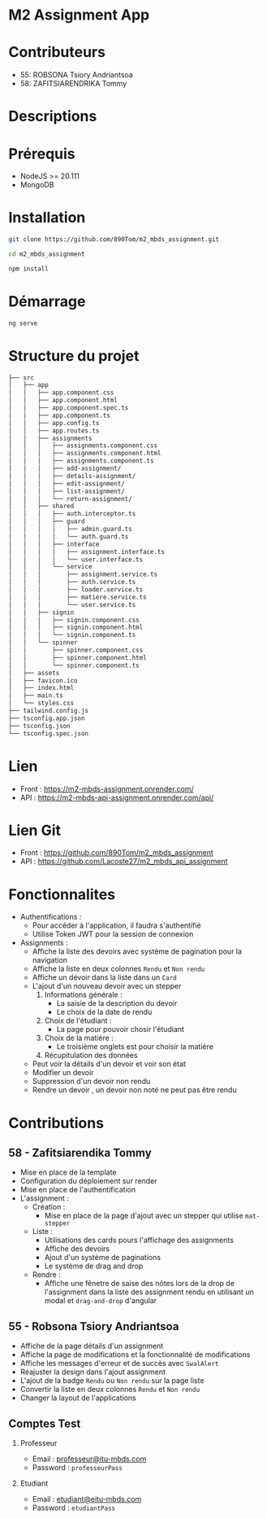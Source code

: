 # M2 Assignment App

# Contributeurs
- 55: ROBSONA Tsiory Andriantsoa
- 58: ZAFITSIARENDRIKA Tommy

# Descriptions


# Prérequis

- NodeJS >= 20.111
- MongoDB

# Installation

```bash 
git clone https://github.com/890Tom/m2_mbds_assignment.git
```

```bash 
cd m2_mbds_assignment
```

```bash 
npm install
```

# Démarrage

```bash
ng serve
```

# Structure du projet 
```bash
├── src
│   ├── app
│   │   ├── app.component.css
│   │   ├── app.component.html
│   │   ├── app.component.spec.ts
│   │   ├── app.component.ts
│   │   ├── app.config.ts
│   │   ├── app.routes.ts
│   │   ├── assignments
│   │   │   ├── assignments.component.css
│   │   │   ├── assignments.component.html
│   │   │   ├── assignments.component.ts
│   │   │   ├── add-assignment/
│   │   │   ├── details-assignment/
│   │   │   ├── edit-assignment/
│   │   │   ├── list-assignment/
│   │   │   └── return-assignment/
│   │   ├── shared
│   │   │   ├── auth.interceptor.ts
│   │   │   ├── guard
│   │   │   │   ├── admin.guard.ts
│   │   │   │   └── auth.guard.ts
│   │   │   ├── interface
│   │   │   │   ├── assignment.interface.ts
│   │   │   │   └── user.interface.ts
│   │   │   └── service
│   │   │       ├── assignment.service.ts
│   │   │       ├── auth.service.ts
│   │   │       ├── loader.service.ts
│   │   │       ├── matiere.service.ts
│   │   │       └── user.service.ts
│   │   ├── signin
│   │   │   ├── signin.component.css
│   │   │   ├── signin.component.html
│   │   │   └── signin.component.ts
│   │   └── spinner
│   │       ├── spinner.component.css
│   │       ├── spinner.component.html
│   │       └── spinner.component.ts
│   ├── assets
│   ├── favicon.ico
│   ├── index.html
│   ├── main.ts
│   └── styles.css
├── tailwind.config.js
├── tsconfig.app.json
├── tsconfig.json
└── tsconfig.spec.json

```

# Lien
- Front : https://m2-mbds-assignment.onrender.com/
- API : https://m2-mbds-api-assignment.onrender.com/api/

# Lien Git
- Front : https://github.com/890Tom/m2_mbds_assignment
- API : https://github.com/Lacoste27/m2_mbds_api_assignment

# Fonctionnalites
- Authentifications :
    - Pour accéder à l'application, il faudra s'authentifié
    - Utilise Token JWT pour la session de connexion
- Assignments : 
    - Affiche la liste des devoirs avec système de pagination pour la navigation
    - Affiche la liste en deux colonnes `Rendu` et `Non rendu`
    - Affiche un dévoir dans la liste dans un `Card`
    - L'ajout d'un nouveau devoir avec un stepper
        1. Informations générale :
            - La saisie de la description du devoir
            - Le choix de la date de rendu
        2. Choix de l'étudiant :
            - La page pour pouvoir chosir l'étudiant
        3. Choix de la matière :
            - Le troisième onglets est pour choisir la matière
        4. Récupitulation des données
    - Peut voir la détails d'un devoir et voir son état
    - Modifier un devoir
    - Suppression d'un devoir non rendu
    - Rendre un devoir , un devoir non noté ne peut pas être rendu

# Contributions

## 58 - Zafitsiarendika Tommy
- Mise en place de la template
- Configuration du déploiement sur render
- Mise en place de l'authentification
- L'assignment :
    - Création :
        - Mise en place de la page d'ajout avec un stepper qui utilise `mat-stepper`
    - Liste :
        - Utilisations des cards pours l'affichage des assignments
        - Affiche des devoirs 
        - Ajout d'un système de paginations
        - Le système de drag and drop
    - Rendre : 
        - Affiche une fênetre de saise des nôtes lors de la drop de l'assignment dans la liste des assignment rendu en utilisant un modal et `drag-and-drop` d'angular

## 55 - Robsona Tsiory Andriantsoa
- Affiche de la page détails d'un assignment
- Affiche la page de modifications et la fonctionnalité de modifications
- Affiche les messages d'erreur et de succès avec `SwalAlert`
- Réajuster la design dans l'ajout assignment
- L'ajout de la badge `Rendu` ou `Non rendu` sur la page liste
- Convertir la liste en deux colonnes `Rendu` et `Non rendu`
- Changer la layout de l'applications

## Comptes Test
1. Professeur 
    - Email : professeur@itu-mbds.com
    - Password : `professeurPass`

2. Etudiant 
    - Email : etudiant@eitu-mbds.com
    - Password : `etudiantPass`